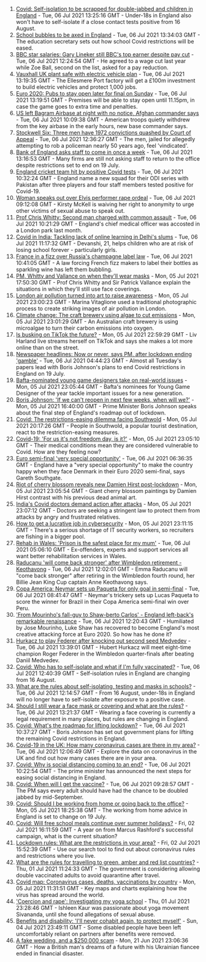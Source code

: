 1. [Covid: Self-isolation to be scrapped for double-jabbed and children in England](https://www.bbc.co.uk/news/uk-57733276) - Tue, 06 Jul 2021 13:25:16 GMT - Under-18s in England also won't have to self-isolate if a close contact tests positive from 16 August.
2. [School bubbles to be axed in England](https://www.bbc.co.uk/news/education-57736739) - Tue, 06 Jul 2021 13:34:03 GMT - The education secretary sets out how school Covid restrictions will be eased.
3. [BBC star salaries: Gary Lineker still BBC's top earner despite pay cut](https://www.bbc.co.uk/news/entertainment-arts-57722068) - Tue, 06 Jul 2021 12:24:54 GMT - He agreed to a wage cut last year while Zoe Ball, second on the list, asked for a pay reduction.
4. [Vauxhall UK plant safe with electric vehicle plan](https://www.bbc.co.uk/news/business-57726818) - Tue, 06 Jul 2021 13:19:35 GMT - The Ellesmere Port factory will get a £100m investment to build electric vehicles and protect 1,000 jobs.
5. [Euro 2020: Pubs to stay open later for final on Sunday](https://www.bbc.co.uk/news/uk-politics-57736417) - Tue, 06 Jul 2021 13:19:51 GMT - Premises will be able to stay open until 11.15pm, in case the game goes to extra time and penalties.
6. [US left Bagram Airbase at night with no notice, Afghan commander says](https://www.bbc.co.uk/news/world-asia-57682290) - Tue, 06 Jul 2021 10:09:38 GMT - American troops quietly withdrew from the key airbase in the early hours, new base commander says.
7. [Stockwell Six: Three men have 1972 convictions quashed by Court of Appeal](https://www.bbc.co.uk/news/uk-england-london-57735027) - Tue, 06 Jul 2021 12:36:27 GMT - The men, jailed for allegedly attempting to rob a policeman nearly 50 years ago, feel 'vindicated'.
8. [Bank of England asks staff to come in once a week](https://www.bbc.co.uk/news/business-57727567) - Tue, 06 Jul 2021 13:16:53 GMT - Many firms are still not asking staff to return to the office despite restrictions set to end on 19 July.
9. [England cricket team hit by positive Covid tests](https://www.bbc.co.uk/sport/cricket/57732043) - Tue, 06 Jul 2021 10:32:24 GMT - England name a new squad for their ODI series with Pakistan after three players and four staff members tested positive for Covid-19.
10. [Woman speaks out over Elvis performer rape ordeal](https://www.bbc.co.uk/news/uk-england-lancashire-57720012) - Tue, 06 Jul 2021 09:12:08 GMT - Kirsty McKell is waiving her right to anonymity to urge other victims of sexual abuse to speak out.
11. [Prof Chris Whitty: Second man charged with common assault](https://www.bbc.co.uk/news/uk-england-london-57732654) - Tue, 06 Jul 2021 10:21:29 GMT - England's chief medical officer was accosted in a London park last month.
12. [Covid in India: Tackling lack of online learning in Delhi's slums](https://www.bbc.co.uk/news/newsbeat-57671944) - Tue, 06 Jul 2021 11:17:32 GMT - Devanshi, 21, helps children who are at risk of losing school forever - particularly girls.
13. [France in a fizz over Russia's champagne label law](https://www.bbc.co.uk/news/world-europe-57733684) - Tue, 06 Jul 2021 10:41:05 GMT - A law forcing French fizz makers to label their bottles as sparkling wine has left them bubbling.
14. [PM, Whitty and Vallance on when they'll wear masks](https://www.bbc.co.uk/news/uk-57728218) - Mon, 05 Jul 2021 17:50:30 GMT - Prof Chris Whitty and Sir Patrick Vallance explain the situations in which they'll still use face coverings.
15. [London air pollution turned into art to raise awareness](https://www.bbc.co.uk/news/in-pictures-56986767) - Mon, 05 Jul 2021 23:00:23 GMT - Marina Vitaglione used a traditional photographic process to create striking images of air pollution in London.
16. [Climate change: The craft brewery using algae to cut emissions](https://www.bbc.co.uk/news/world-australia-57675513) - Mon, 05 Jul 2021 23:01:29 GMT - An Australian craft brewery is using microalgae to turn their carbon emissions into oxygen.
17. [Is busking on TikTok the future?](https://www.bbc.co.uk/news/entertainment-arts-57728507) - Mon, 05 Jul 2021 22:59:29 GMT - Liv Harland live streams herself on TikTok and says she makes a lot more online than on the street.
18. [Newspaper headlines: Now or never, says PM, after lockdown ending 'gamble'](https://www.bbc.co.uk/news/blogs-the-papers-57730154) - Tue, 06 Jul 2021 04:44:23 GMT - Almost all Tuesday's papers lead with Boris Johnson's plans to end Covid restrictions in England on 19 July.
19. [Bafta-nominated young game designers take on real-world issues](https://www.bbc.co.uk/news/uk-england-dorset-57688109) - Mon, 05 Jul 2021 23:05:44 GMT - Bafta's nominees for Young Game Designer of the year tackle important issues for a new generation.
20. [Boris Johnson: 'If we can't reopen in next few weeks, when will we?'](https://www.bbc.co.uk/news/uk-57728217) - Mon, 05 Jul 2021 16:40:00 GMT - Prime Minister Boris Johnson speaks about the final step of England's roadmap out of lockdown.
21. [Covid: The restrictions-easing dilemma facing Southwold](https://www.bbc.co.uk/news/uk-england-suffolk-57725734) - Mon, 05 Jul 2021 20:17:26 GMT - People in Southwold, a popular tourist destination, react to the restriction-easing measures.
22. [Covid-19: 'For us it's not freedom day, is it?'](https://www.bbc.co.uk/news/uk-57643063) - Mon, 05 Jul 2021 23:05:10 GMT - Their medical conditions mean they are considered vulnerable to Covid. How are they feeling now?
23. [Euro semi-final 'very special opportunity'](https://www.bbc.co.uk/sport/football/57725655) - Tue, 06 Jul 2021 06:36:35 GMT - England have a "very special opportunity" to make the country happy when they face Denmark in their Euro 2020 semi-final, says Gareth Southgate.
24. [Riot of cherry blossom reveals new Damien Hirst post-lockdown](https://www.bbc.co.uk/news/world-europe-57720365) - Mon, 05 Jul 2021 23:05:54 GMT - Giant cherry blossom paintings by Damien Hirst contrast with his previous dead animal art.
25. [India's Covid doctors demand action after attacks](https://www.bbc.co.uk/news/world-asia-india-57648320) - Mon, 05 Jul 2021 23:07:12 GMT - Doctors are seeking a stringent law to protect them from attacks by angry and frustrated relatives.
26. [How to get a lucrative job in cybersecurity](https://www.bbc.co.uk/news/business-57663096) - Mon, 05 Jul 2021 23:11:15 GMT - There's a serious shortage of IT security workers, so recruiters are fishing in a bigger pool.
27. [Rehab in Wales: 'Prison is the safest place for my mum'](https://www.bbc.co.uk/news/uk-wales-57720484) - Tue, 06 Jul 2021 05:06:10 GMT - Ex-offenders, experts and support services all want better rehabilitation services in Wales.
28. [Raducanu 'will come back stronger' after Wimbledon retirement - Keothavong](https://www.bbc.co.uk/sport/tennis/57737252) - Tue, 06 Jul 2021 12:02:01 GMT - Emma Raducanu will "come back stronger" after retiring in the Wimbledon fourth round, her Billie Jean King Cup captain Anne Keothavong says.
29. [Copa America: Neymar sets up Paqueta for only goal in semi-final](https://www.bbc.co.uk/sport/av/football/57734225) - Tue, 06 Jul 2021 08:41:47 GMT - Neymar's trickery sets up Lucas Paqueta to score the winner for Brazil in their Copa America semi-final win over Peru.
30. ['From Mourinho's fall-guy to Shaw-berto Carlos' - England left-back's remarkable renaissance](https://www.bbc.co.uk/sport/football/57722529) - Tue, 06 Jul 2021 12:20:43 GMT - Humiliated by Jose Mourinho, Luke Shaw has recovered to become England's most creative attacking force at Euro 2020. So how has he done it?
31. [Hurkacz to play Federer after knocking out second seed Medvedev](https://www.bbc.co.uk/sport/tennis/57729546) - Tue, 06 Jul 2021 13:39:01 GMT - Hubert Hurkacz will meet eight-time champion Roger Federer in the Wimbledon quarter-finals after beating Daniil Medvedev.
32. [Covid: Who has to self-isolate and what if I'm fully vaccinated?](https://www.bbc.co.uk/news/explainers-54239922) - Tue, 06 Jul 2021 12:40:39 GMT - Self-isolation rules in England are changing from 16 August.
33. [What are the rules about self-isolating, testing and masks in schools?](https://www.bbc.co.uk/news/education-51643556) - Tue, 06 Jul 2021 12:14:57 GMT - From 16 August, under-18s in England will no longer have to self-isolate after exposure to a positive case.
34. [Should I still wear a face mask or covering and what are the rules?](https://www.bbc.co.uk/news/health-51205344) - Tue, 06 Jul 2021 13:21:37 GMT - Wearing a face covering is currently a legal requirement in many places, but rules are changing in England.
35. [Covid: What's the roadmap for lifting lockdown?](https://www.bbc.co.uk/news/explainers-52530518) - Tue, 06 Jul 2021 10:37:27 GMT - Boris Johnson has set out government plans for lifting the remaining Covid restrictions in England.
36. [Covid-19 in the UK: How many coronavirus cases are there in my area?](https://www.bbc.co.uk/news/uk-51768274) - Tue, 06 Jul 2021 12:06:49 GMT - Explore the data on coronavirus in the UK and find out how many cases there are in your area.
37. [Covid: Why is social distancing coming to an end?](https://www.bbc.co.uk/news/uk-51506729) - Tue, 06 Jul 2021 10:22:54 GMT - The prime minister has announced the next steps for easing social distancing in England.
38. [Covid: When will I get the vaccine?](https://www.bbc.co.uk/news/health-55045639) - Tue, 06 Jul 2021 09:28:57 GMT - The PM says every adult should have had the chance to be doubled jabbed by mid-September.
39. [Covid: Should I be working from home or going back to the office?](https://www.bbc.co.uk/news/business-52567567) - Mon, 05 Jul 2021 18:25:38 GMT - The working from home advice in England is set to change on 19 July.
40. [Covid: Will free school meals continue over summer holidays?](https://www.bbc.co.uk/news/explainers-53053337) - Fri, 02 Jul 2021 16:11:59 GMT - A year on from Marcus Rashford's successful campaign, what is the current situation?
41. [Lockdown rules: What are the restrictions in your area?](https://www.bbc.co.uk/news/uk-54373904) - Fri, 02 Jul 2021 15:52:39 GMT - Use our search tool to find out about coronavirus rules and restrictions where you live.
42. [What are the rules for travelling to green, amber and red list countries?](https://www.bbc.co.uk/news/explainers-52544307) - Thu, 01 Jul 2021 11:24:33 GMT - The government is considering allowing double vaccinated adults to avoid quarantine after travel.
43. [Covid map: Coronavirus cases, deaths, vaccinations by country](https://www.bbc.co.uk/news/world-51235105) - Mon, 05 Jul 2021 11:31:51 GMT - Key maps and charts explaining how the virus has spread around the world.
44. ['Coercion and rape': Investigating my yoga school](https://www.bbc.co.uk/news/world-asia-india-57400014) - Thu, 01 Jul 2021 23:28:46 GMT - Ishleen Kaur was passionate about yoga movement Sivananda, until she found allegations of sexual abuse.
45. [Benefits and disability: 'I'll never cohabit again, to protect myself'](https://www.bbc.co.uk/news/disability-57482418) - Sun, 04 Jul 2021 23:49:11 GMT - Some disabled people have been left uncomfortably reliant on partners after benefits were removed.
46. [A fake wedding, and a $250,000 scam](https://www.bbc.co.uk/news/world-europe-57358241) - Mon, 21 Jun 2021 23:06:36 GMT - How a British man's dreams of a future with his Ukrainian fiancee ended in financial disaster.
